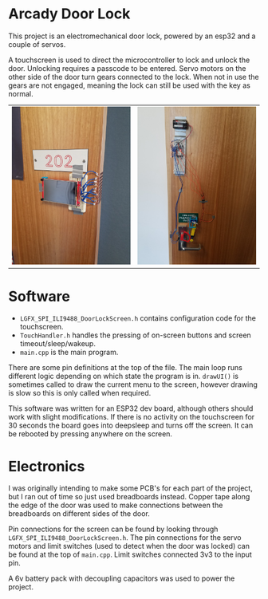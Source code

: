 # Arcady Door Lock
This project is an electromechanical door lock, powered by an esp32 and a couple of servos.

A touchscreen is used to direct the microcontroller to lock and unlock the door. Unlocking requires a passcode to be entered.
Servo motors on the other side of the door turn gears connected to the lock. When not in use the gears are not engaged, meaning the lock can still be used with the key as normal.

|                                      |                                                    |
| ------------------------------------ | -------------------------------------------------- |
| ![The touchscreen](images/front.jpg) | ![The microcontroller and servos](images/back.jpg) |

# Software
- `LGFX_SPI_ILI9488_DoorLockScreen.h` contains configuration code for the touchscreen.
- `TouchHandler.h` handles the pressing of on-screen buttons and screen timeout/sleep/wakeup.
- `main.cpp` is the main program.

There are some pin definitions at the top of the file. The main loop runs different logic depending on which state the program is in.
`drawUI()` is sometimes called to draw the current menu to the screen, however drawing is slow so this is only called when required.

This software was written for an ESP32 dev board, although others should work with slight modifications. If there is no activity on the touchscreen for 30 seconds the board goes into deepsleep and turns off the screen. It can be rebooted by pressing anywhere on the screen.

# Electronics
I was originally intending to make some PCB's for each part of the project, but I ran out of time so just used breadboards instead. Copper tape along the edge of the door was used to make connections between the breadboards on different sides of the door.

Pin connections for the screen can be found by looking through `LGFX_SPI_ILI9488_DoorLockScreen.h`. The pin connections for the servo motors and limit switches (used to detect when the door was locked) can be found at the top of `main.cpp`. Limit switches connected 3v3 to the input pin.

A 6v battery pack with decoupling capacitors was used to power the project.